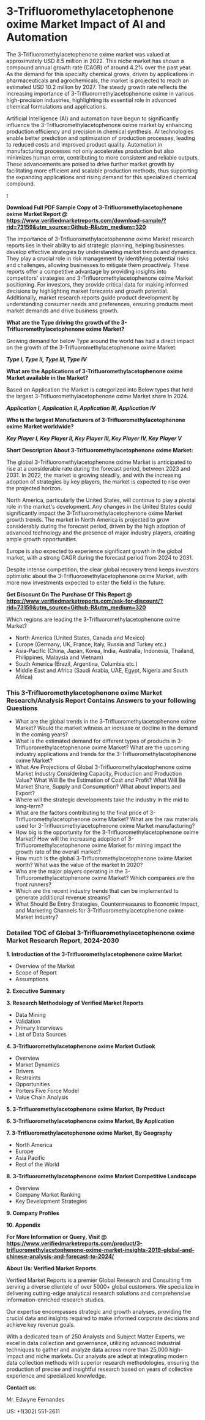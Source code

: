 <meta name="title" content="Global 3-Trifluoromethylacetophenone oxime Market Impact of AI and Automation"><meta name="description" content="The 3-Trifluoromethylacetophenone oxime market was valued at approximately USD 8.5 million in 2022. This niche market has shown a compound annual growth rate (CAGR) of"><meta name="title" content="3-Trifluoromethylacetophenone oxime Market Size, Share, Scope, Trends, Growth, Opportunities, Analysis, Forecast"><h1>3-Trifluoromethylacetophenone oxime Market Impact of AI and Automation</h1><p>The 3-Trifluoromethylacetophenone oxime market was valued at approximately USD 8.5 million in 2022. This niche market has shown a compound annual growth rate (CAGR) of around 4.2% over the past year. As the demand for this specialty chemical grows, driven by applications in pharmaceuticals and agrochemicals, the market is projected to reach an estimated USD 10.2 million by 2027. The steady growth rate reflects the increasing importance of 3-Trifluoromethylacetophenone oxime in various high-precision industries, highlighting its essential role in advanced chemical formulations and applications.</p><p>Artificial Intelligence (AI) and automation have begun to significantly influence the 3-Trifluoromethylacetophenone oxime market by enhancing production efficiency and precision in chemical synthesis. AI technologies enable better prediction and optimization of production processes, leading to reduced costs and improved product quality. Automation in manufacturing processes not only accelerates production but also minimizes human error, contributing to more consistent and reliable outputs. These advancements are poised to drive further market growth by facilitating more efficient and scalable production methods, thus supporting the expanding applications and rising demand for this specialized chemical compound.</p>t</p><p id="" class=""><strong>Download Full PDF Sample Copy of 3-Trifluoromethylacetophenone oxime Market Report @ <a href="https://www.verifiedmarketreports.com/download-sample/?rid=73159&utm_source=Github-R&utm_medium=320" target="_blank">https://www.verifiedmarketreports.com/download-sample/?rid=73159&utm_source=Github-R&utm_medium=320</a></strong></p><p>The importance of&nbsp;3-Trifluoromethylacetophenone oxime Market research reports lies in their ability to aid strategic planning, helping businesses develop effective strategies by understanding market trends and dynamics. They play a crucial role in risk management by identifying potential risks and challenges, allowing businesses to mitigate them proactively. These reports offer a competitive advantage by providing insights into competitors' strategies and 3-Trifluoromethylacetophenone oxime Market positioning. For investors, they provide critical data for making informed decisions by highlighting market forecasts and growth potential. Additionally, market research reports guide product development by understanding consumer needs and preferences, ensuring products meet market demands and drive business growth.</p><p><strong>What are the&nbsp;Type driving the growth of the 3-Trifluoromethylacetophenone oxime Market?</strong></p><p id="" class="">Growing demand for below Type around the world has had a direct impact on the growth of the 3-Trifluoromethylacetophenone oxime Market:</p><em><strong>Type I, Type II, Type III, Type IV</strong></em></p><strong>What are the&nbsp;Applications&nbsp;of 3-Trifluoromethylacetophenone oxime Market available in the Market?</strong></p><p id="" class="">Based on Application the Market is categorized into Below types that held the largest 3-Trifluoromethylacetophenone oxime Market share In 2024.</p><em><strong>Application I, Application II, Application III, Application IV</strong></em></p><strong>Who is the largest Manufacturers of 3-Trifluoromethylacetophenone oxime Market worldwide?</strong></p><p><em><strong>Key Player I, Key Player II, Key Player III, Key Player IV, Key Player V</strong></em></p><p id="" class=""><strong>Short Description About 3-Trifluoromethylacetophenone oxime Market:</strong></p><p>The global 3-Trifluoromethylacetophenone oxime Market is anticipated to rise at a considerable rate during the forecast period, between 2023 and 2031. In 2022, the market is growing steadily, and with the increasing adoption of strategies by key players, the market is expected to rise over the projected horizon.</p><p>North America, particularly the United States, will continue to play a pivotal role in the market's development. Any changes in the United States could significantly impact the 3-Trifluoromethylacetophenone oxime Market growth trends. The market in North America is projected to grow considerably during the forecast period, driven by the high adoption of advanced technology and the presence of major industry players, creating ample growth opportunities.</p><p>Europe is also expected to experience significant growth in the global market, with a strong CAGR during the forecast period from 2024 to 2031.</p><p>Despite intense competition, the clear global recovery trend keeps investors optimistic about the 3-Trifluoromethylacetophenone oxime Market, with more new investments expected to enter the field in the future.</p><p id="" class=""><strong>Get Discount On The Purchase Of This Report @ <a href="https://www.verifiedmarketreports.com/ask-for-discount/?rid=73159&utm_source=Github-R&utm_medium=320" target="_blank">https://www.verifiedmarketreports.com/ask-for-discount/?rid=73159&utm_source=Github-R&utm_medium=320</a></strong></p>Which regions are leading the 3-Trifluoromethylacetophenone oxime Market?</p><ul><li>North America (United States, Canada and Mexico)</li><li>Europe (Germany, UK, France, Italy, Russia and Turkey etc.)</li><li>Asia-Pacific (China, Japan, Korea, India, Australia, Indonesia, Thailand, Philippines, Malaysia and Vietnam)</li><li>South America (Brazil, Argentina, Columbia etc.)</li><li>Middle East and Africa (Saudi Arabia, UAE, Egypt, Nigeria and South Africa)</li></ul><h3 id="" class="">This 3-Trifluoromethylacetophenone oxime Market Research/Analysis Report Contains Answers to your following Questions</h3><ul><li>What are the global trends in the 3-Trifluoromethylacetophenone oxime Market? Would the market witness an increase or decline in the demand in the coming years?</li><li>What is the estimated demand for different types of products in 3-Trifluoromethylacetophenone oxime Market? What are the upcoming industry applications and trends for the 3-Trifluoromethylacetophenone oxime Market?</li><li>What Are Projections of Global 3-Trifluoromethylacetophenone oxime Market Industry Considering Capacity, Production and Production Value? What Will Be the Estimation of Cost and Profit? What Will Be Market Share, Supply and Consumption? What about imports and Export?</li><li>Where will the strategic developments take the industry in the mid to long-term?</li><li>What are the factors contributing to the final price of 3-Trifluoromethylacetophenone oxime Market? What are the raw materials used for 3-Trifluoromethylacetophenone oxime Market manufacturing?</li><li>How big is the opportunity for the 3-Trifluoromethylacetophenone oxime Market? How will the increasing adoption of 3-Trifluoromethylacetophenone oxime Market for mining impact the growth rate of the overall market?</li><li>How much is the global 3-Trifluoromethylacetophenone oxime Market worth? What was the value of the market In 2020?</li><li>Who are the major players operating in the 3-Trifluoromethylacetophenone oxime Market? Which companies are the front runners?</li><li>Which are the recent industry trends that can be implemented to generate additional revenue streams?</li><li>What Should Be Entry Strategies, Countermeasures to Economic Impact, and Marketing Channels for 3-Trifluoromethylacetophenone oxime Market Industry?</li></ul><h3 id="" class="">Detailed TOC of Global 3-Trifluoromethylacetophenone oxime Market Research Report, 2024-2030</h3><p id="" class=""><strong>1. Introduction of the 3-Trifluoromethylacetophenone oxime Market</strong></p><ul><li>Overview of the Market</li><li>Scope of Report</li><li>Assumptions</li></ul><p id="" class=""><strong>2. Executive Summary</strong></p><p id="" class=""><strong>3. Research Methodology of Verified Market Reports</strong></p><ul><li>Data Mining</li><li>Validation</li><li>Primary Interviews</li><li>List of Data Sources</li></ul><p id="" class=""><strong>4. 3-Trifluoromethylacetophenone oxime Market Outlook</strong></p><ul><li>Overview</li><li>Market Dynamics</li><li>Drivers</li><li>Restraints</li><li>Opportunities</li><li>Porters Five Force Model</li><li>Value Chain Analysis</li></ul><p id="" class=""><strong>5. 3-Trifluoromethylacetophenone oxime Market, By Product</strong></p><p id="" class=""><strong>6. 3-Trifluoromethylacetophenone oxime Market, By Application</strong></p><p id="" class=""><strong>7. 3-Trifluoromethylacetophenone oxime Market, By Geography</strong></p><ul><li>North America</li><li>Europe</li><li>Asia Pacific</li><li>Rest of the World</li></ul><p id="" class=""><strong>8. 3-Trifluoromethylacetophenone oxime Market Competitive Landscape</strong></p><ul><li>Overview</li><li>Company Market Ranking</li><li>Key Development Strategies</li></ul><p id="" class=""><strong>9. Company Profiles</strong></p><p id="" class=""><strong>10. Appendix</strong></p><p id="" class=""><strong>For More Information or Query, Visit @ <a href="https://www.verifiedmarketreports.com/product/3-trifluoromethylacetophenone-oxime-market-insights-2019-global-and-chinese-analysis-and-forecast-to-2024/" target="_blank">https://www.verifiedmarketreports.com/product/3-trifluoromethylacetophenone-oxime-market-insights-2019-global-and-chinese-analysis-and-forecast-to-2024/</a></strong></p><p id="" class=""><strong>About Us: Verified Market Reports</strong></p><p id="" class="">Verified Market Reports is a premier Global Research and Consulting firm serving a diverse clientele of over 5000+ global customers. We specialize in delivering cutting-edge analytical research solutions and comprehensive information-enriched research studies.</p><p id="" class="">Our expertise encompasses strategic and growth analyses, providing the crucial data and insights required to make informed corporate decisions and achieve key revenue goals.</p><p id="" class="">With a dedicated team of 250 Analysts and Subject Matter Experts, we excel in data collection and governance, utilizing advanced industrial techniques to gather and analyze data across more than 25,000 high-impact and niche markets. Our analysts are adept at integrating modern data collection methods with superior research methodologies, ensuring the production of precise and insightful research based on years of collective experience and specialized knowledge.</p><p id="" class=""><strong>Contact us:</strong></p><p id="" class="">Mr. Edwyne Fernandes</p><p id="" class="">US: +1(302) 551-2611</p>